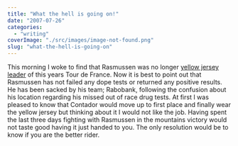 ```yaml
---
title: "What the hell is going on!"
date: "2007-07-26"
categories: 
  - "writing"
coverImage: "./src/images/image-not-found.png"
slug: "what-the-hell-is-going-on"
---
```


This morning I woke to find that Rasmussen was no longer [yellow jersey leader](http://news.bbc.co.uk/sport1/hi/other_sports/cycling/6916698.stm) of this years Tour de France. Now it is best to point out that Rasmussen has not failed any dope tests or returned any positive results. He has been sacked by his team; Rabobank, following the confusion about his location regarding his missed out of race drug tests. At first I was pleased to know that Contador would move up to first place and finally wear the yellow jersey but thinking about it I would not like the job. Having spent the last three days fighting with Rasmussen in the mountains victory would not taste good having it just handed to you. The only resolution would be to know if you are the better rider.
